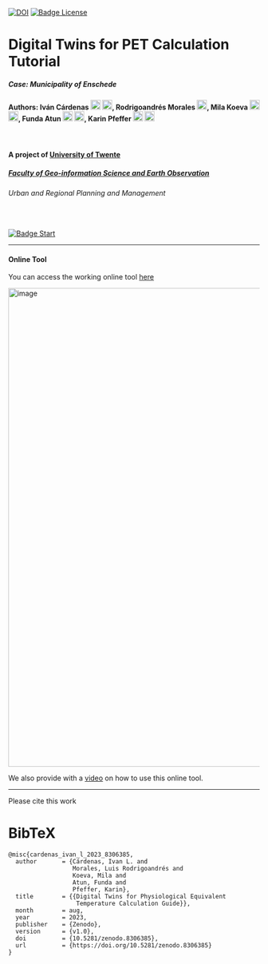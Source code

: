 [![DOI](https://zenodo.org/badge/665569986.svg)](https://zenodo.org/badge/latestdoi/665569986)
[![Badge License]][License]


# Digital Twins for PET Calculation Tutorial
##### Case: Municipality of Enschede
#### Authors: Iván Cárdenas [<img src="https://upload.wikimedia.org/wikipedia/commons/8/81/LinkedIn_icon.svg" height="20"/>](https://www.linkedin.com/in/icmaps/) [<img src="https://upload.wikimedia.org/wikipedia/commons/0/06/ORCID_iD.svg" height="20"/>](https://orcid.org/0009-0005-0245-633X), Rodrigoandrés Morales [<img src="https://upload.wikimedia.org/wikipedia/commons/8/81/LinkedIn_icon.svg" width="20"/>](https://www.linkedin.com/in/luis-morales-a45a9859), Mila Koeva [<img src="https://upload.wikimedia.org/wikipedia/commons/8/81/LinkedIn_icon.svg" height="20"/>](https://www.linkedin.com/in/mila-koeva-b7ab136) [<img src="https://upload.wikimedia.org/wikipedia/commons/0/06/ORCID_iD.svg" height="20"/>](https://orcid.org/0000-0001-7612-5270), Funda Atun [<img src="https://upload.wikimedia.org/wikipedia/commons/8/81/LinkedIn_icon.svg" height="20"/>](https://www.linkedin.com/funda-atun-girgin-phd-29100a16/) [<img src="https://upload.wikimedia.org/wikipedia/commons/0/06/ORCID_iD.svg" height="20"/>](https://orcid.org/0000-0002-6222-8049), Karin Pfeffer [<img src="https://upload.wikimedia.org/wikipedia/commons/8/81/LinkedIn_icon.svg" height="20"/>](https://www.linkedin.com/in/karinpfeffer/) [<img src="https://upload.wikimedia.org/wikipedia/commons/0/06/ORCID_iD.svg" height="20"/>](https://orcid.org/0000-0002-6080-1323)

<br>

#### A project of [University of Twente](https://www.utwente.nl/)
##### [Faculty of Geo-information Science and Earth Observation](https://www.Itc.nl)
###### Urban and Regional Planning and Management 

<br>

[![Badge Start]][Start]


---
#### Online Tool
You can access the working online tool [here](https://utwente.maps.arcgis.com/apps/webappviewer/index.html?id=ca1f19d5ecfb4820a5d1c0ae31d61563) 

<img width="959" alt="image" src="https://github.com/ivan-cardenas/PET-DigitalTwins/assets/21996448/24393bdf-caa6-4c65-b1ae-90545acfdced">

We also provide with a [video](https://youtu.be/WjoYRjI_w9w) on how to use this online tool. 

---

Please cite this work

# BibTeX
```
@misc{cardenas_ivan_l_2023_8306385,
  author       = {Cárdenas, Ivan L. and
                  Morales, Luis Rodrigoandrés and
                  Koeva, Mila and
                  Atun, Funda and
                  Pfeffer, Karin},
  title        = {{Digital Twins for Physiological Equivalent 
                   Temperature Calculation Guide}},
  month        = aug,
  year         = 2023,
  publisher    = {Zenodo},
  version      = {v1.0},
  doi          = {10.5281/zenodo.8306385},
  url          = {https://doi.org/10.5281/zenodo.8306385}
}
```


<!----------------------------------------------------------------------------->
[Start]: /PET-DigitalTwins/Chapter%200%20Introduction/Introduction.md
[License]: LICENSE

<!---------------------------------[ Buttons ]--------------------------------->
[Badge Start]: https://img.shields.io/badge/Get_Started-37a779?style=for-the-badge
[Badge License]: https://img.shields.io/badge/-GPL_3.0-ae6c18.svg?style=for-the-badge&labelColor=EF9421&logoColor=white&logo=CreativeCommons
